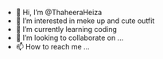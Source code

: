 - 👋 Hi, I’m @ThaheeraHeiza
- 👀 I’m interested in meke up and cute outfit
- 🌱 I’m currently learning coding
- 💞️ I’m looking to collaborate on ...
- 📫 How to reach me ...

<!---
ThaheeraHeiza/ThaheeraHeiza is a ✨ special ✨ repository because its `README.md` (this file) appears on your GitHub profile.
You can click the Preview link to take a look at your changes.
--->

